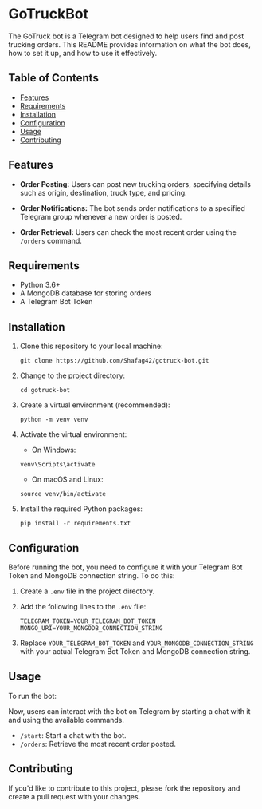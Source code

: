 # GoTruckBot

The GoTruck bot is a Telegram bot designed to help users find and post trucking orders. This README provides information on what the bot does, how to set it up, and how to use it effectively.

## Table of Contents

- [Features](#features)
- [Requirements](#requirements)
- [Installation](#installation)
- [Configuration](#configuration)
- [Usage](#usage)
- [Contributing](#contributing)

## Features

- **Order Posting:** Users can post new trucking orders, specifying details such as origin, destination, truck type, and pricing.

- **Order Notifications:** The bot sends order notifications to a specified Telegram group whenever a new order is posted.

- **Order Retrieval:** Users can check the most recent order using the `/orders` command.

## Requirements

- Python 3.6+
- A MongoDB database for storing orders
- A Telegram Bot Token

## Installation

1. Clone this repository to your local machine:

    ```
    git clone https://github.com/Shafag42/gotruck-bot.git
    ```

2. Change to the project directory:

    ```
    cd gotruck-bot
    ```

3. Create a virtual environment (recommended):

    ```
    python -m venv venv
    ```

4. Activate the virtual environment:

    - On Windows:

    ```
    venv\Scripts\activate
    ```

    - On macOS and Linux:

    ```
    source venv/bin/activate
    ```

5. Install the required Python packages:

    ```
    pip install -r requirements.txt
    ```

## Configuration

Before running the bot, you need to configure it with your Telegram Bot Token and MongoDB connection string. To do this:

1. Create a `.env` file in the project directory.

2. Add the following lines to the `.env` file:

    ```
    TELEGRAM_TOKEN=YOUR_TELEGRAM_BOT_TOKEN
    MONGO_URI=YOUR_MONGODB_CONNECTION_STRING
    ```

3. Replace `YOUR_TELEGRAM_BOT_TOKEN` and `YOUR_MONGODB_CONNECTION_STRING` with your actual Telegram Bot Token and MongoDB connection string.

## Usage

To run the bot:


Now, users can interact with the bot on Telegram by starting a chat with it and using the available commands.

- `/start`: Start a chat with the bot.
- `/orders`: Retrieve the most recent order posted.

## Contributing

If you'd like to contribute to this project, please fork the repository and create a pull request with your changes.


